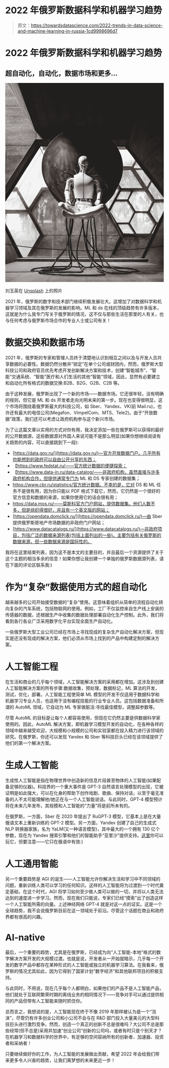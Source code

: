 # 2022 年俄罗斯数据科学和机器学习趋势

> 原文：<https://towardsdatascience.com/2022-trends-in-data-science-and-machine-learning-in-russia-1cd9998696d7>

# 2022 年俄罗斯数据科学和机器学习趋势

## 超自动化，自动化，数据市场和更多…

![](img/76acc505155e48f611b4e978b5be9c74.png)

刘玉英在 [Unsplash](https://unsplash.com?utm_source=medium&utm_medium=referral) 上的照片

2021 年，俄罗斯的数字和技术部门继续积极发展壮大。这增加了对数据科学和机器学习领域及其在俄罗斯的发展的影响。ML 和 ds 在线的顶级趋势有许多版本，这就是为什么我专门写关于俄罗斯的情况，这不仅与那些生活在那里的人有关，也与任何考虑与俄罗斯市场合作的专业人士或公司有关！

# 数据交换和数据市场

2021 年，俄罗斯的专家和管理人员终于清楚地认识到相互之间以及与开发人员共享数据的必要性。数据仍然分散并“锁定”在单个公司或财团内，然而，俄罗斯大型科技公司和政府官员优先考虑开发创新解决方案和技术，创建“智能城市”、“智能”交通系统、“智能”医疗和人们生活的其他“智能”领域，因此，显然有必要建立和自动化所有格式的数据交换:B2B、B2G、G2B、C2B 等。

由于这种发展，俄罗斯出现了一个新的市场——数据市场。它还很年轻，没有明确的规则，但它是 ML 和 ds 开发者走向光明未来的第一步。现在也变得很明显，这个市场将围绕着俄罗斯最大的科技公司，如 Sber、Yandex、VK(前 Mail.ru)，也许还有最大的电信公司(Megafon、VimpelCom、MTS、Tele2)。由于“开放数据”政策，我们还可以考虑让政府机构参与这个新兴市场。

为了让这篇文章以实用的方式对你有用，我决定添加一些在俄罗斯可以获得的最好的公开数据源，这些数据源对外国人来说可能不是那么明显(如果你想继续阅读有关趋势的内容，可以直接跳到下一段):

*   [https://data.gov.ru/](https://data.gov.ru/)—官方开放数据门户。几乎所有你能想到的政府可以自由公开分享的东西；
*   【https://www.fedstat.ru/——官方统计数据的便捷探索；
*   【https://www.data-in.ru/data-catalog/——非政府机构，虽然直接与许多政府机构合作，但提供通常专门为 ML 和 DS 专家创建的数据集；
*   https://www.cbr.ru/statistics/官方统计数据。不幸的是，它对 DS 和 ML 任务不是很有用，因为你只能以 PDF 格式下载它，然而，它仍然是一个很好的官方信息和数据的来源，如果你使用它的话会很有用；
*   https://data.mos.ru/——莫斯科官方门户网站，提供数据集。他们人数不多，但是组织得很好，并且有一个英文版的网站；
*   [https://opendata.domclick.ru/](https://opendata.domclick.ru/)—由 Sber 提供俄罗斯房地产市场数据的非政府门户网站；
*   [https://www.datacatalogs.ru/](https://www.datacatalogs.ru/)—非政府项目，包括广泛的数据来源列表(包括上面列出的一些)。主要包括有关俄罗斯的数据来源，但一些数据来源是国际性的。

我将在这里结束列表，因为这不是本文的主要目的，并且最后一个资源提供了关于这个主题的相当多余的信息！如果你想让我创建一个单独的俄罗斯数据源列表，请在下面的评论区联系我:)

# 作为“复杂”数据使用方式的超自动化

越来越多的公司开始接受数据的“复杂”使用。这意味着组织从简单的流程自动化转向复杂的汽车系统，包括物联网的使用。例如，工厂不仅监控来自生产线上安装的传感器的数据，还根据生产中收集的数据处理部署自动化生产控制。此外，我们将看到各行各业广泛采用数字化平台实现全面生产自动化。

一些俄罗斯大型工业公司已经在市场上寻找现成的复杂生产自动化解决方案，但现实是还没有现成的解决方案，他们必须从市场上找到的产品中构建定制的解决方案。

# 人工智能工程

在生活和商业的几乎每个领域，人工智能解决方案的采用都在增加。这涉及到创建人工智能解决方案的所有步骤:数据收集，预处理，数据标记，ML 算法的开发，测试，优化，部署。人工智能工程使简单 ML 模型的开发不仅适用于数据科学和机器学习专业人员，也适用于没有编程技能的行业专业人员。这包括数据准备和所谓的 AutoML 领域，它自动为 ML 专家做脏活:寻找最佳模型，调整超参数等。

尽管 AutoML 的目标是让每个人都容易使用，但现在它仍然主要是供数据科学家使用的。因此，AutoML 解决方案，即机器学习模型开发的自动化，在各种各样的领域中越来越受欢迎，大规模和小规模的公司和实验室都在投入精力进行该领域的研究。在俄罗斯，你还可以发现 Yandex 和 Sber 等科技巨头已经在该领域提供了他们的第一个解决方案。

# 生成人工智能

生成性人工智能是指在物理世界中创造新的信息片段甚至物体的人工智能(如果配备足够的仪器)。科技界的一个重大事件是 GPT-3 自然语言处理模型的出现，它被证明是如此强大，可以在化身的帮助下创作戏剧、歌曲、保持对话，以至于毫无准备的人不太可能理解他/她正在与一个人工智能说话。与此同时，GPT-4 模型预计将在未来几年发布，其规模和人工智能的“力量”将是前所未有的。

在俄罗斯，一方面，Sber 在 2020 年提出了 RuGPT-3 模型，它基本上是在大量俄语文本上重新训练的 GPT-2 模型。另一方面，Yandex 创建了自己的生成式 NLP 转换器家族，名为 YaLM(又一种语言模型)，其中最大的一个拥有 130 亿个参数，现在为 Yandex 搜索引擎和他们的智能助手“亚里沙”提供支持。[这里](https://yandex.ru/lab/yalm)你可以玩它，但要注意——它只在俄语中有效:)

# 人工通用智能

另一个重要趋势是 AGI 的诞生——人工智能允许你解决生活和学习中不同领域的问题，重新训练人类可以学习的任何知识。这样的人工智能将为过渡到一个时代奠定基础，在这个时代，AGI 将学习如何至少做人类可以做的一切，并将以人类无法达到的速度进一步学习。然而，现在我们只能说，专家们已经“摸索”出了创造这样一个人工智能所需的向量。上述神经网络 GPT-4 就是对这一点的证实。这是一个全球趋势，我不会说俄罗斯目前在这一领域处于前沿。尽管这个话题在商业和政府界都有很高的兴趣。

# AI-native

最后，一个重要的趋势，尤其是在俄罗斯，已经成为向“人工智能-本地”格式的数字解决方案开发的大规模过渡。也就是说，开发者从一开始就暗示，几乎每一个开发的数字产品中都存在某种形式的人工智能或独立的机器学习算法。在我看来，俄罗斯的情况尤其如此，因为它得到了国家计划“数字经济”和其他联邦项目的积极支持。

与此同时，不用说，现在几乎每个人都明白，如果他们的产品不是人工智能产品，他们就处于互联网繁荣时期的离线业务的相同情况下——竞争对手可以通过提供相同的产品但带有人工智能来随时抓住你。

总而言之，我想说的是，人工智能现在终于不像 2019 年那样被认为是一个“泡沫”，尽管仍有许多创业公司和小公司不会与在 R&D 部门投入大量美元的大型科技巨头进行激烈竞争。然而，创造一个真正的创新不总是很难吗？大公司不总是那些经常(但不总是)采用并加速“创业公司”创新的公司吗，或者有时只是个别天才？在机器学习和数据科学的世界中，有足够的空间容纳所有的创新者、加速器、投资者和采纳者！

只要继续做好你的工作，为人工智能的发展做出贡献，希望 2022 年会给我们带来更多令人兴奋的趋势，让我们离梦想的未来更近一步！